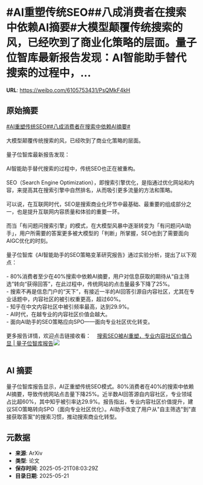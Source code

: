 # #AI重塑传统SEO##八成消费者在搜索中依赖AI摘要#大模型颠覆传统搜索的风，已经吹到了商业化策略的层面。量子位智库最新报告发现：AI智能助手替代搜索的过程中，...

**URL**: https://weibo.com/6105753431/PsQMkF4kH

## 原始摘要

<a href="https://m.weibo.cn/search?containerid=231522type%3D1%26t%3D10%26q%3D%23AI%E9%87%8D%E5%A1%91%E4%BC%A0%E7%BB%9FSEO%23&amp;extparam=%23AI%E9%87%8D%E5%A1%91%E4%BC%A0%E7%BB%9FSEO%23" data-hide=""><span class="surl-text">#AI重塑传统SEO#</span></a><a href="https://m.weibo.cn/search?containerid=231522type%3D1%26t%3D10%26q%3D%23%E5%85%AB%E6%88%90%E6%B6%88%E8%B4%B9%E8%80%85%E5%9C%A8%E6%90%9C%E7%B4%A2%E4%B8%AD%E4%BE%9D%E8%B5%96AI%E6%91%98%E8%A6%81%23&amp;extparam=%23%E5%85%AB%E6%88%90%E6%B6%88%E8%B4%B9%E8%80%85%E5%9C%A8%E6%90%9C%E7%B4%A2%E4%B8%AD%E4%BE%9D%E8%B5%96AI%E6%91%98%E8%A6%81%23" data-hide=""><span class="surl-text">#八成消费者在搜索中依赖AI摘要#</span></a><br><br>大模型颠覆传统搜索的风，已经吹到了商业化策略的层面。<br><br>量子位智库最新报告发现：<br><br>AI智能助手替代搜索的过程中，传统SEO也正在被重构。<br><br>SEO（Search Engine Optimization），即搜索引擎优化，是指通过优化网站和内容，来提高其在搜索引擎中自然排名，从而吸引更多流量的方法和策略。<br><br>可以说，在互联网时代，SEO是搜索商业化环节中最基础、最重要的组成部分之一，也是提升互联网内容质量和体验的重要一环。<br><br>而当「有问题问搜索引擎」的模式，在大模型风暴中逐渐转变为「有问题问AI助手」，用户所需要的答案更多被大模型的「判断」所掌握，SEO也到了需要面向AIGC优化的时刻。<br><br>量子位智库《AI智能助手的SEO策略变革研究报告》通过实验分析，提出了以下观点：<br><br>- 80%消费者至少在40%搜索中依赖AI摘要，用户对信息获取的期待从“自主筛选”转向“获得回答”，在此过程中，传统网站的点击量最多下降了25%。<br>- 搜索不再是信息门户的“天下”，有接近一半的AI回答引源自内容社区，尤其在专业话题中，内容社区的被引权重更高，超过60%。<br>- 知乎在中文内容社区中被引频率最高，达到29.9%。<br>- AI时代，在越专业的内容社区价值会越大。<br>- 面向AI助手的SEO策略应向SPO——面向专业社区优化转变。<br><br>更多报告详情，欢迎点击链接收看：<a href="https://weibo.cn/sinaurl?u=https%3A%2F%2Fmp.weixin.qq.com%2Fs%2Fvf-KXuDbgbyoEHcR6GOMkA" data-hide=""><span class="url-icon"><img style="width: 1rem;height: 1rem" src="https://h5.sinaimg.cn/upload/2015/09/25/3/timeline_card_small_web_default.png" referrerpolicy="no-referrer"></span><span class="surl-text">搜索SEO被AI重塑，专业内容社区价值凸显 | 量子位智库报告</span></a><img style="" src="https://tvax3.sinaimg.cn/large/006Fd7o3gy1i1n52raysrj30zk0jxdtz.jpg" referrerpolicy="no-referrer"><br><br>

## AI 摘要

量子位智库报告显示，AI正重塑传统SEO模式。80%消费者在40%的搜索中依赖AI摘要，导致传统网站点击量下降25%。近半数AI回答源自内容社区，专业领域占比超60%，其中知乎被引率达29.9%。报告指出，专业内容社区价值提升，建议SEO策略转向SPO（面向专业社区优化）。AI助手改变了用户从"自主筛选"到"直接获取答案"的搜索习惯，推动搜索商业化转型。

## 元数据

- **来源**: ArXiv
- **类型**: 论文
- **保存时间**: 2025-05-21T08:03:29Z
- **目录日期**: 2025-05-21
